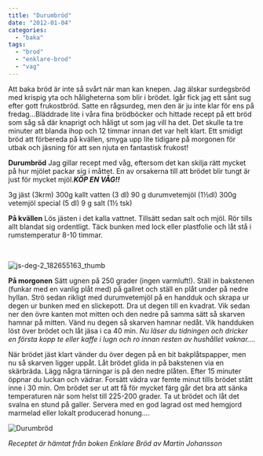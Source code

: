 ```yaml
---
title: "Durumbröd"
date: "2012-01-04"
categories: 
  - "baka"
tags: 
  - "brod"
  - "enklare-brod"
  - "vag"
---
```


Att baka bröd är inte så svårt när man kan knepen. Jag älskar surdegsbröd med krispig yta och håligheterna som blir i brödet. Igår fick jag ett sånt sug efter gott frukostbröd. Satte en rågsurdeg, men den är ju inte klar för ens på fredag...Bläddrade lite i våra fina brödböcker och hittade recept på ett bröd som såg så där knaprigt och håligt ut som jag vill ha det. Det skulle ta tre minuter att blanda ihop och 12 timmar innan det var helt klart. Ett smidigt bröd att förbereda på kvällen, smyga upp lite tidigare på morgonen för utbak och jäsning för att sen njuta en fantastisk frukost!

**Durumbröd** Jag gillar recept med våg, eftersom det kan skilja rätt mycket på hur mjölet packar sig i måttet. En av orsakerna till att brödet blir tungt är just för mycket mjöl._**KÖP EN VÅG!!**_

3g jäst (3krm) 300g kallt vatten (3 dl) 90 g durumvetemjöl (1½dl) 300g vetemjöl special (5 dl) 9 g salt (1½ tsk)

**På kvällen** Lös jästen i det kalla vattnet. Tillsätt sedan salt och mjöl. Rör tills allt blandat sig ordentligt. Täck bunken med lock eller plastfolie och låt stå i rumstemperatur 8-10 timmar.

 

![](/static/img/js-deg-2_182655163_thumb.jpg "js-deg-2_182655163_thumb")

**På morgonen** Sätt ugnen på 250 grader (ingen varmluft!). Ställ in bakstenen (funkar med en vanlig plåt med) på gallret och ställ en plåt under på nedre hyllan. Strö sedan rikligt med durumvetemjöl på en handduk och skrapa ur degen ur bunken med en slickepott. Dra ut degen till en kvadrat. Vik sedan ner den övre kanten mot mitten och den nedre på samma sätt så skarven hamnar på mitten. Vänd nu degen så skarven hamnar nedåt. Vik handduken löst över brödet och låt jäsa i ca 40 min. _Nu läser du tidningen och dricker en första kopp te eller kaffe i lugn och ro innan resten av hushållet vaknar...._

När brödet jäst klart vänder du över degen på en bit bakplåtspapper, men nu så skarven ligger uppåt. Låt brödet glida in på bakstenen via en skärbräda. Lägg några tärningar is på den nedre plåten. Efter 15 minuter öppnar du luckan och vädrar. Forsätt vädra var femte minut tills brödet stått inne i 30 min. Om brödet ser ut att få för mycket färg går det bra att sänka temperaturen när som helst till 225-200 grader. Ta ut brödet och låt det svalna en stund på galler. Servera med en god lagrad ost med hemgjord marmelad eller lokalt producerad honung....

![](/static/img/brd_182657485.jpg "Durumbröd")

_Receptet är hämtat från boken Enklare Bröd av Martin Johansson_
